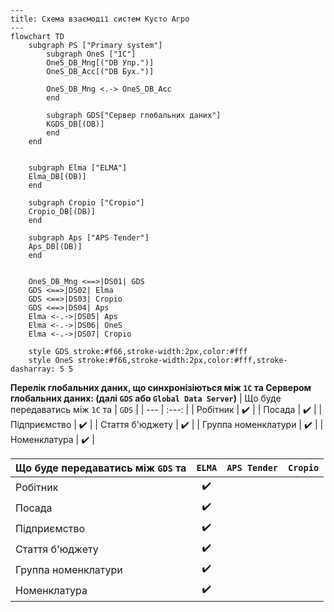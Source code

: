 ```mermaid
---
title: Схема взаємодії систем Кусто Агро
---
flowchart TD
    subgraph PS ["Primary system"]
        subgraph OneS ["1C"]
        OneS_DB_Mng[("DB Упр.")]
        OneS_DB_Acc[("DB Бух.")]
        
        OneS_DB_Mng <.-> OneS_DB_Acc
        end

        subgraph GDS["Сервер глобальних даних"]
        KGDS_DB[(DB)]
        end
    end
    
    
    subgraph Elma ["ELMA"]
    Elma_DB[(DB)]
    end

    subgraph Cropio ["Cropio"]
    Cropio_DB[(DB)]
    end

    subgraph Aps ["APS Tender"]
    Aps_DB[(DB)]
    end
    
    
    OneS_DB_Mng <==>|DS01| GDS
    GDS <==>|DS02| Elma
    GDS <==>|DS03| Cropio
    GDS <==>|DS04| Aps
    Elma <-.->|DS05| Aps
    Elma <-.->|DS06| OneS
    Elma <-.->|DS07| Cropio
    
    style GDS stroke:#f66,stroke-width:2px,color:#fff
    style OneS stroke:#f66,stroke-width:2px,color:#fff,stroke-dasharray: 5 5
```

**Перелік глобальних даних, що синхронізіються між `1С` та Сервером глобальних даних: (далі `GDS` або `Global Data Server`)**
| Що буде передаватись між `1C` та | `GDS` |
| --- | :---: |
| Робітник | :heavy_check_mark: |
| Посада | :heavy_check_mark: |
| Підприємство | :heavy_check_mark: |
| Стаття б'юджету | :heavy_check_mark: |
| Группа номенклатури | :heavy_check_mark: |
| Номенклатура | :heavy_check_mark: |

| Що буде передаватись між `GDS` та | `ELMA` | `APS Tender` | `Cropio` |
| --- | :---: | :---: | :---: |
| Робітник | :heavy_check_mark: |  |  |
| Посада | :heavy_check_mark: |||
| Підприємство | :heavy_check_mark: |||
| Стаття б'юджету | :heavy_check_mark: |||
| Группа номенклатури | :heavy_check_mark: |||
| Номенклатура | :heavy_check_mark: |||


